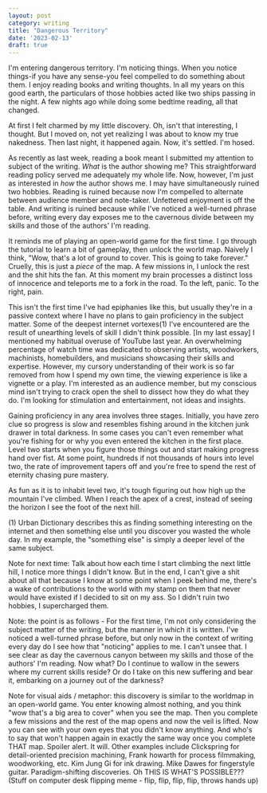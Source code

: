```yaml
---
layout: post
category: writing
title: "Dangerous Territory"
date: '2023-02-13'
draft: true
---
```


I'm entering dangerous territory. I'm noticing things. When you notice things-if you have any sense-you feel compelled to do something about them. I enjoy reading books and writing thoughts. In all my years on this good earth, the particulars of those hobbies acted like two ships passing in the night. A few nights ago while doing some bedtime reading, all that changed.

At first I felt charmed by my little discovery. Oh, isn't that interesting, I thought. But I moved on, not yet realizing I was about to know my true nakedness. Then last night, it happened again. Now, it's settled. I'm hosed.

As recently as last week, reading a book meant I submitted my attention to subject of the writing. _What_ is the author showing me? This straightforward reading policy served me adequately my whole life. Now, however, I'm just as interested in _how_ the author shows me. I may have simultaneously ruined two hobbies. Reading is ruined because now I'm compelled to alternate between audience member and note-taker. Unfettered enjoyment is off the table. And writing is ruined because while I've noticed a well-turned phrase before, writing every day exposes me to the cavernous divide between my skills and those of the authors' I'm reading.

It reminds me of playing an open-world game for the first time. I go through the tutorial to learn a bit of gameplay, then unlock the world map. Naively I think, "Wow, that's a lot of ground to cover. This is going to take forever." Cruelly, this is just a _piece_ of the map. A few missions in, I unlock the rest and the shit hits the fan. At this moment my brain processes a distinct loss of innocence and teleports me to a fork in the road. To the left, panic. To the right, pain.



This isn't the first time I've had epiphanies like this, but usually they're in a passive context where I have no plans to gain proficiency in the subject matter. Some of the deepest internet vortexes(1) I've encountered are the result of unearthing levels of skill I didn't think possible. [In my last essay] I mentioned my habitual overuse of YouTube last year. An overwhelming percentage of watch time was dedicated to observing artists, woodworkers, machinists, homebuilders, and musicians showcasing their skills and expertise. However, my cursory understanding of their work is so far removed from how I spend my own time, the viewing experience is like a vignette or a play. I'm interested as an audience member, but my conscious mind isn't trying to crack open the shell to dissect how they do what they do. I'm looking for stimulation and entertainment, not ideas and insights.

Gaining proficiency in any area involves three stages. Initially, you have zero clue so progress is slow and resembles fishing around in the kitchen junk drawer in total darkness. In some cases you can't even remember what you're fishing for or why you even entered the kitchen in the first place. Level two starts when you figure those things out and start making progress hand over fist. At some point, hundreds if not thousands of hours into level two, the rate of improvement tapers off and you're free to spend the rest of eternity chasing pure mastery.

As fun as it is to inhabit level two, it's tough figuring out how high up the mountain I've climbed. When I reach the apex of a crest, instead of seeing the horizon I see the foot of the next hill. 

(1) Urban Dictionary describes this as finding something interesting on the internet and then something else until you discover you wasted the whole day. In my example, the "something else" is simply a deeper level of the same subject.

Note for next time: Talk about how each time I start climbing the next little hill, I notice more things I didn't know. But in the end, I can't give a shit about all that because I know at some point when I peek behind me, there's a wake of contributions to the world with my stamp on them that never would have existed if I decided to sit on my ass. So I didn't ruin two hobbies, I supercharged them.






Note: the point is as follows - For the first time, I'm not only considering the subject matter of the writing, but the manner in which it is written. I've noticed a well-turned phrase before, but only now in the context of writing every day do I see how that "noticing" applies to me. I can't unsee that. I see clear as day the cavernous canyon between my skills and those of the authors' I'm reading. Now what? Do I continue to wallow in the sewers where my current skills reside? Or do I take on this new suffering and bear it, embarking on a journey out of the darkness?

Note for visual aids / metaphor: this discovery is similar to the worldmap in an open-world game. You enter knowing almost nothing, and you think "wow that's a big area to cover" when you see the map. Then you complete a few missions and the rest of the map opens and now the veil is lifted. Now you can see with your own eyes that you didn't know anything. And who's to say that won't happen again in exactly the same way once you complete THAT map. Spoiler alert. It will. Other examples include Clickspring for detail-oriented precision machining, Frank howarth for process filmmaking, woodworking, etc. Kim Jung Gi for ink drawing. Mike Dawes for fingerstyle guitar. Paradigm-shifting discoveries. Oh THIS IS WHAT'S POSSIBLE??? (Stuff on computer desk flipping meme - flip, flip, flip, flip, throws hands up) 